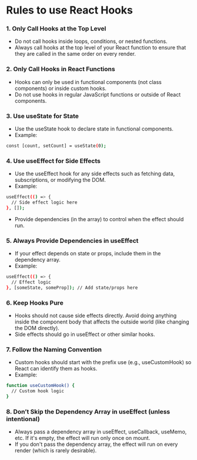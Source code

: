 # Rules to use React Hooks

### 1. Only Call Hooks at the Top Level

- Do not call hooks inside loops, conditions, or nested functions.
- Always call hooks at the top level of your React function to ensure that they are called in the same order on every render.

### 2. Only Call Hooks in React Functions

- Hooks can only be used in functional components (not class components) or inside custom hooks.
- Do not use hooks in regular JavaScript functions or outside of React components.

### 3. Use useState for State

- Use the useState hook to declare state in functional components.
- Example:

```bash
const [count, setCount] = useState(0);
```

### 4. Use useEffect for Side Effects

- Use the useEffect hook for any side effects such as fetching data, subscriptions, or modifying the DOM.
- Example:

```bash
useEffect(() => {
  // Side effect logic here
}, []);
```

- Provide dependencies (in the array) to control when the effect should run.

### 5. Always Provide Dependencies in useEffect

- If your effect depends on state or props, include them in the dependency array.
- Example:

```bash
useEffect(() => {
  // Effect logic
}, [someState, someProp]); // Add state/props here
```

### 6. Keep Hooks Pure

- Hooks should not cause side effects directly. Avoid doing anything inside the component body that affects the outside world (like changing the DOM directly).
- Side effects should go in useEffect or other similar hooks.

### 7. Follow the Naming Convention

- Custom hooks should start with the prefix use (e.g., useCustomHook) so React can identify them as hooks.
- Example:

```bash
function useCustomHook() {
  // Custom hook logic
}
```

### 8. Don’t Skip the Dependency Array in useEffect (unless intentional)

- Always pass a dependency array in useEffect, useCallback, useMemo, etc. If it's empty, the effect will run only once on mount.
- If you don't pass the dependency array, the effect will run on every render (which is rarely desirable).
